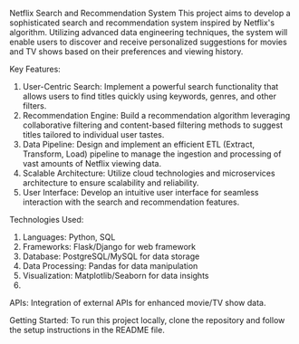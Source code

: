 
Netflix Search and Recommendation System
This project aims to develop a sophisticated search and recommendation system inspired by Netflix's algorithm. Utilizing advanced data engineering techniques, the system will enable users to discover and receive personalized suggestions for movies and TV shows based on their preferences and viewing history.

Key Features:

1) User-Centric Search: Implement a powerful search functionality that allows users to find titles quickly using keywords, genres, and other filters.
2) Recommendation Engine: Build a recommendation algorithm leveraging collaborative filtering and content-based filtering methods to suggest titles tailored to individual user tastes.
3) Data Pipeline: Design and implement an efficient ETL (Extract, Transform, Load) pipeline to manage the ingestion and processing of vast amounts of Netflix viewing data.
4) Scalable Architecture: Utilize cloud technologies and microservices architecture to ensure scalability and reliability.
5) User Interface: Develop an intuitive user interface for seamless interaction with the search and recommendation features.
   
Technologies Used:

1) Languages: Python, SQL
2) Frameworks: Flask/Django for web framework
3) Database: PostgreSQL/MySQL for data storage
4) Data Processing: Pandas for data manipulation
5) Visualization: Matplotlib/Seaborn for data insights
6) 
APIs: Integration of external APIs for enhanced movie/TV show data.

Getting Started:
To run this project locally, clone the repository and follow the setup instructions in the README file.
